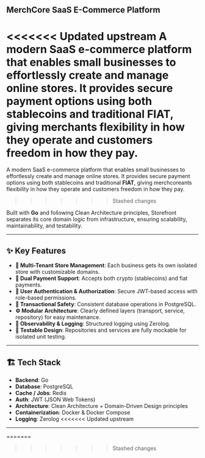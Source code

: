 ## MerchCore SaaS E-Commerce Platform

<<<<<<< Updated upstream
A modern SaaS e-commerce platform that enables small businesses to effortlessly create and manage online stores. It provides secure payment options using both stablecoins and traditional **FIAT**, giving merchants flexibility in how they operate and customers freedom in how they pay.
=======
A modern SaaS e-commerce platform that enables small businesses to effortlessly create and manage online stores. It provides secure payment options using both stablecoins and traditional **FIAT**, giving merchcoreants flexibility in how they operate and customers freedom in how they pay.
>>>>>>> Stashed changes

Built with **Go** and following Clean Architecture principles, Storefront separates its core domain logic from infrastructure, ensuring scalability, maintainability, and testability.

***

## ✨ Key Features

- **🏪 Multi-Tenant Store Management**: Each business gets its own isolated store with customizable domains.
- **💸 Dual Payment Support**: Accepts both crypto (stablecoins) and fiat payments.
- **👤 User Authentication & Authorization**: Secure JWT-based access with role-based permissions.
- **🔄 Transactional Safety**: Consistent database operations in PostgreSQL.
- **⚙️ Modular Architecture**: Clearly defined layers (transport, service, repository) for easy maintenance.
- **🧰 Observability & Logging**: Structured logging using Zerolog.
- **🧪 Testable Design**: Repositories and services are fully mockable for isolated unit testing.

***

## 🏗️ Tech Stack

- **Backend**: Go
- **Database**: PostgreSQL 
- **Cache / Jobs**: Redis
- **Auth**: JWT (JSON Web Tokens)
- **Architecture**: Clean Architecture + Domain-Driven Design principles
- **Containerization**: Docker & Docker Compose
- **Logging**: Zerolog
<<<<<<< Updated upstream

***
=======
>>>>>>> Stashed changes
